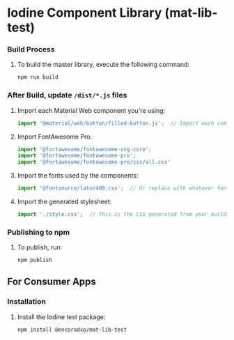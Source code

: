 

# Iodine Component Library (mat-lib-test)

### Build Process

1. To build the master library, execute the following command:
    ```bash
    npm run build
    ```

### After Build, update `/dist/*.js` files

1. Import each Material Web component you're using:
    ```javascript
    import '@material/web/button/filled-button.js';  // Import each component being used
    ```
    
2. Import FontAwesome Pro:
    ```javascript
    import '@fortawesome/fontawesome-svg-core';
    import '@fortawesome/fontawesome-pro';
    import '@fortawesome/fontawesome-pro/css/all.css'
    ```

3. Import the fonts used by the components:
    ```javascript
    import '@fontsource/lato/400.css';  // Or replace with whatever fonts your components use
    ```

4. Import the generated stylesheet:
    ```javascript
    import './style.css';  // This is the CSS generated from your build process
    ```

### Publishing to npm

1. To publish, run:
    ```bash
    npm publish
    ```

## For Consumer Apps

### Installation

1. Install the Iodine test package:
    ```bash
    npm install @encoradxp/mat-lib-test
    ```

